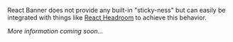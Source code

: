 React Banner does not provide any built-in "sticky-ness" but can easily be integrated with things like [React Headroom][1] to achieve this behavior.

*More information coming soon...*

[1]: https://github.com/KyleAMathews/react-headroom